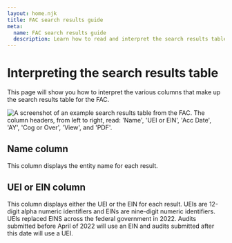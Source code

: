 ```yaml
---
layout: home.njk
title: FAC search results guide
meta:
  name: FAC search results guide
  description: Learn how to read and interpret the search results tables from the FAC.
---
```


# Interpreting the search results table

This page will show you how to interpret the various columns that make up the search results table for the FAC.

<img src="{{ config.baseUrl }}assets/img/search/searchresults.png"  alt="A screenshot of an example search results table from the FAC. The column headers, from left to right, read: 'Name', 'UEI or EIN', 'Acc Date', 'AY', 'Cog or Over', 'View', and 'PDF'."/>

## Name column

This column displays the entity name for each result.

## UEI or EIN column

This column displays either the UEI or the EIN for each result. UEIs are 12-digit alpha numeric identifiers and EINs are nine-digit numeric identifiers. UEIs replaced EINS across the federal government in 2022. Audits submitted before April of 2022 will use an EIN and audits submitted after this date will use a UEI.